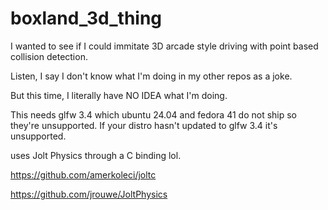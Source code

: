 # boxland_3d_thing
I wanted to see if I could immitate 3D arcade style driving with point based collision detection.


Listen, I say I don't know what I'm doing in my other repos as a joke.

But this time, I literally have NO IDEA what I'm doing.

This needs glfw 3.4 which ubuntu 24.04 and fedora 41 do not ship so they're unsupported. If your distro hasn't updated to glfw 3.4 it's unsupported. 

uses Jolt Physics through a C binding lol.

https://github.com/amerkoleci/joltc

https://github.com/jrouwe/JoltPhysics
